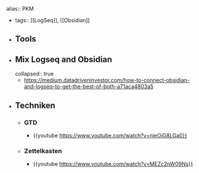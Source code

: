 alias:: PKM

- tags:: [[LogSeq]], [[Obsidian]]
- ## Tools
- ## Mix Logseq and Obsidian
  collapsed:: true
	- https://medium.datadriveninvestor.com/how-to-connect-obsidian-and-logseq-to-get-the-best-of-both-a71aca4803a5
- ## Techniken
	- ### GTD
		- {{youtube https://www.youtube.com/watch?v=nieOiG8LGa0}}
	- ### Zettelkasten
		- {{youtube https://www.youtube.com/watch?v=MEZc2nW09Ns}}
